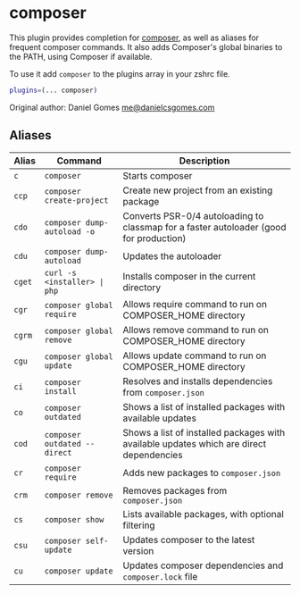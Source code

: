 # composer

This plugin provides completion for [composer](https://getcomposer.org/), as well as aliases
for frequent composer commands. It also adds Composer's global binaries to the PATH, using
Composer if available.

To use it add `composer` to the plugins array in your zshrc file.

```zsh
plugins=(... composer)
```

Original author: Daniel Gomes <me@danielcsgomes.com>

## Aliases

| Alias  | Command                      | Description                                                                             |
| ------ | ---------------------------- | --------------------------------------------------------------------------------------- |
| `c`    | `composer`                   | Starts composer                                                                         |
| `ccp`  | `composer create-project`    | Create new project from an existing package                                             |
| `cdo`  | `composer dump-autoload -o`  | Converts PSR-0/4 autoloading to classmap for a faster autoloader (good for production)  |
| `cdu`  | `composer dump-autoload`     | Updates the autoloader                                                                  |
| `cget` | `curl -s <installer> \| php` | Installs composer in the current directory                                              |
| `cgr`  | `composer global require`    | Allows require command to run on COMPOSER_HOME directory                                |
| `cgrm` | `composer global remove`     | Allows remove command to run on COMPOSER_HOME directory                                 |
| `cgu`  | `composer global update`     | Allows update command to run on COMPOSER_HOME directory                                 |
| `ci`   | `composer install`           | Resolves and installs dependencies from `composer.json`                                 |
| `co`   | `composer outdated`          | Shows a list of installed packages with available updates                               |
| `cod`  | `composer outdated --direct` | Shows a list of installed packages with available updates which are direct dependencies |
| `cr`   | `composer require`           | Adds new packages to `composer.json`                                                    |
| `crm`  | `composer remove`            | Removes packages from `composer.json`                                                   |
| `cs`   | `composer show`              | Lists available packages, with optional filtering                                       |
| `csu`  | `composer self-update`       | Updates composer to the latest version                                                  |
| `cu`   | `composer update`            | Updates composer dependencies and `composer.lock` file                                  |
